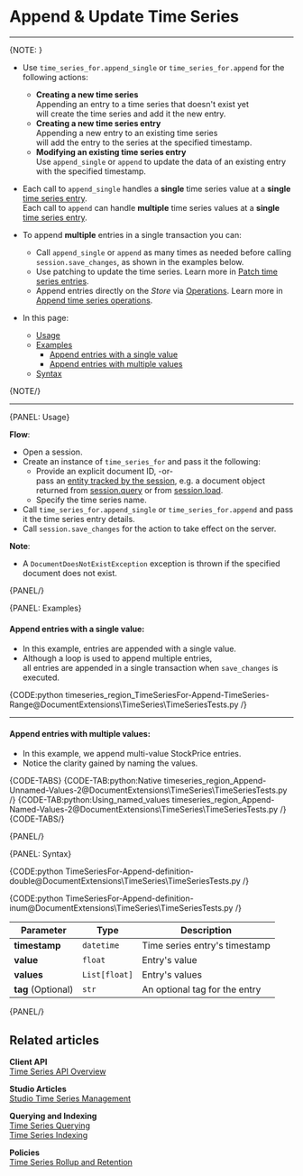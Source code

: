 ﻿# Append & Update Time Series

---

{NOTE: }

* Use `time_series_for.append_single` or `time_series_for.append` for the following actions:
    * **Creating a new time series**  
      Appending an entry to a time series that doesn't exist yet  
      will create the time series and add it the new entry.
    * **Creating a new time series entry**  
      Appending a new entry to an existing time series  
      will add the entry to the series at the specified timestamp.
    * **Modifying an existing time series entry**  
      Use `append_single` or `append` to update the data of an existing entry with the specified timestamp.

* Each call to `append_single` handles a **single** time series value at 
  a **single** [time series entry](../../../../document-extensions/timeseries/design#time-series-entries).  
  Each call to `append` can handle **multiple** time series values at 
  a **single** [time series entry](../../../../document-extensions/timeseries/design#time-series-entries).  

* To append **multiple** entries in a single transaction you can:  
   * Call `append_single` or `append` as many times as needed before calling `session.save_changes`, as shown in the examples below.  
   * Use patching to update the time series. Learn more in [Patch time series entries](../../../../document-extensions/timeseries/client-api/session/patch).  
   * Append entries directly on the _Store_ via [Operations](../../../../client-api/operations/what-are-operations). 
     Learn more in [Append time series operations](../../../../document-extensions/timeseries/client-api/operations/append-and-delete).  

* In this page:
    * [Usage](../../../../document-extensions/timeseries/client-api/session/append#usage)
    * [Examples](../../../../document-extensions/timeseries/client-api/session/append#examples)
       * [Append entries with a single value](../../../../document-extensions/timeseries/client-api/session/append#append-entries-with-a-single-value)
       * [Append entries with multiple values](../../../../document-extensions/timeseries/client-api/session/append#append-entries-with-multiple-values)
    * [Syntax](../../../../document-extensions/timeseries/client-api/session/append#syntax)

{NOTE/}

---

{PANEL: Usage}

**Flow**:

* Open a session.
* Create an instance of `time_series_for` and pass it the following:
    * Provide an explicit document ID, -or-  
      pass an [entity tracked by the session](../../../../client-api/session/what-is-a-session-and-how-does-it-work#unit-of-work-pattern),
      e.g. a document object returned from [session.query](../../../../client-api/session/querying/how-to-query) 
      or from [session.load](../../../../client-api/session/loading-entities#load).
    * Specify the time series name.
* Call `time_series_for.append_single` or `time_series_for.append` and pass it the time series entry details.
* Call `session.save_changes` for the action to take effect on the server.

**Note**:

* A `DocumentDoesNotExistException` exception is thrown if the specified document does not exist.

{PANEL/}

{PANEL: Examples}

#### Append entries with a single value:

* In this example, entries are appended with a single value.
* Although a loop is used to append multiple entries,  
  all entries are appended in a single transaction when `save_changes` is executed.

{CODE:python timeseries_region_TimeSeriesFor-Append-TimeSeries-Range@DocumentExtensions\TimeSeries\TimeSeriesTests.py /}

---

#### Append entries with multiple values:

* In this example, we append multi-value StockPrice entries.  
* Notice the clarity gained by naming the values.  

{CODE-TABS}
{CODE-TAB:python:Native timeseries_region_Append-Unnamed-Values-2@DocumentExtensions\TimeSeries\TimeSeriesTests.py /}
{CODE-TAB:python:Using_named_values timeseries_region_Append-Named-Values-2@DocumentExtensions\TimeSeries\TimeSeriesTests.py /}
{CODE-TABS/}

{PANEL/}

{PANEL: Syntax}

{CODE:python TimeSeriesFor-Append-definition-double@DocumentExtensions\TimeSeries\TimeSeriesTests.py /}

{CODE:python TimeSeriesFor-Append-definition-inum@DocumentExtensions\TimeSeries\TimeSeriesTests.py /}

| Parameter | Type | Description |
|-----------|------|-------------|
| **timestamp** | `datetime` | Time series entry's timestamp |
| **value** | `float` | Entry's value |
| **values** | `List[float]` | Entry's values |
| **tag** (Optional) | `str` | An optional tag for the entry |

{PANEL/}

## Related articles

**Client API**  
[Time Series API Overview](../../../../document-extensions/timeseries/client-api/overview)

**Studio Articles**  
[Studio Time Series Management](../../../../studio/database/document-extensions/time-series)

**Querying and Indexing**  
[Time Series Querying](../../../../document-extensions/timeseries/querying/overview-and-syntax)  
[Time Series Indexing](../../../../document-extensions/timeseries/indexing)

**Policies**  
[Time Series Rollup and Retention](../../../../document-extensions/timeseries/rollup-and-retention)  
